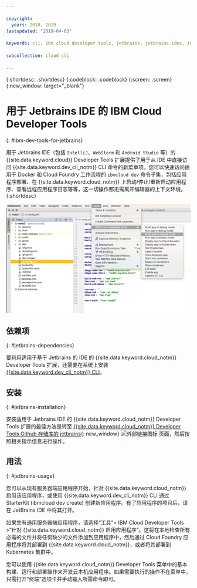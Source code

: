```yaml
---

copyright:
  years: 2018, 2019
lastupdated: "2019-04-03"

keywords: cli, ibm cloud developer tools, jetbrains, jetbrains ides, intellij, webstorm, android studio, ibmcloud dev, view remote logs, ibmcloud docker commands

subcollection: cloud-cli

---
```


{:shortdesc: .shortdesc}
{:codeblock: .codeblock}
{:screen: .screen}
{:new_window: target="_blank"}

# 用于 Jetbrains IDE 的 IBM Cloud Developer Tools
{: #ibm-dev-tools-for-jetbrains}

用于 Jetbrains IDE（包括 `IntelliJ`、`WebStorm` 和 `Android Studio` 等）的 {{site.data.keyword.cloud}} Developer Tools 扩展提供了用于从 IDE 中直接访问 {{site.data.keyword.dev_cli_notm}} CLI 命令的新菜单项。您可以快速访问适用于 Docker 和 Cloud Foundry 工作流程的 `ibmcloud dev` 命令子集，包括应用程序部署、在 {{site.data.keyword.cloud_notm}} 上启动/停止/重新启动应用程序、查看远程应用程序日志等等，这一切操作都无需离开编辑器的上下文环境。
{:shortdesc}

![在 WebStorm IDE 中运行的 IBM Cloud Developer Tools 的截屏。](jetbrains.png "{{site.data.keyword.cloud_notm}}在 WebStorm IDE 中运行的 Developer Tools 菜单示例")


## 依赖项
{: #jetbrains-dependencies}

要利用适用于基于 Jetbrains 的 IDE 的 {{site.data.keyword.cloud_notm}} Developer Tools 扩展，还需要在系统上安装 [{{site.data.keyword.dev_cli_notm}} CLI](/docs/cli?topic=cloud-cli-ibmcloud-cli#ibmcloud-cli)。

## 安装
{: #jetbrains-installation}

安装适用于 Jetbrains IDE 的 {{site.data.keyword.cloud_notm}} Developer Tools 扩展的最佳方法是转至 [{{site.data.keyword.cloud_notm}} Developer Tools Github 存储库的 jetbrains](https://github.com/IBM-Cloud/ibm-cloud-developer-tools/tree/master/jetbrains){: new_window} ![外部链接图标](../../icons/launch-glyph.svg "外部链接图标") 页面，然后按照相关指示信息进行操作。

## 用法
{: #jetbrains-usage}

您可以从现有服务器端应用程序开始，针对 {{site.data.keyword.cloud_notm}} 启用该应用程序，或使用 {{site.data.keyword.dev_cli_notm}} CLI 通过 StarterKit (ibmcloud dev create) 创建新应用程序。有了应用程序的项目后，请在 JetBrains IDE 中将其打开。

如果您有通用服务器端应用程序，请选择“工具”> IBM Cloud Developer Tools >“针对 {{site.data.keyword.cloud_notm}} 启用应用程序”。这将在本地检查所有必需的文件并将任何缺少的文件添加到应用程序中，然后通过 Cloud Foundry 应用程序将其部署到 {{site.data.keyword.cloud_notm}}，或者将其部署到 Kubernetes 集群中。

您可以使用 {{site.data.keyword.cloud_notm}} Developer Tools 菜单中的基本构建、运行和部署操作来开发云本机应用程序。如果需要执行的操作不在菜单中，只需打开“终端”选项卡并手动输入所需命令即可。
